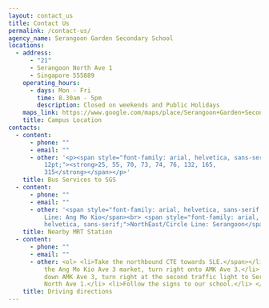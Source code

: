 ```yaml
---
layout: contact_us
title: Contact Us
permalink: /contact-us/
agency_name: Serangoon Garden Secondary School
locations:
  - address:
      - "21"
      - Serangoon North Ave 1
      - Singapore 555889
    operating_hours:
      - days: Mon - Fri
        time: 8.30am - 5pm
        description: Closed on weekends and Public Holidays
    maps_link: https://www.google.com/maps/place/Serangoon+Garden+Secondary+School/@1.3698804,103.8694133,15z/data=!4m2!3m1!1s0x0:0x39bd0952d30a36f9?sa=X&ved=2ahUKEwi_ypv2lID7AhXZ4XMBHXonDJ0Q_BJ6BAhsEAU
    title: Campus Location
contacts:
  - content:
      - phone: ""
      - email: ""
      - other: '<p><span style="font-family: arial, helvetica, sans-serif; font-size:
          12pt;"><strong>25, 55, 70, 73, 74, 76, 132, 165,
          315</strong></span></p>'
    title: Bus Services to SGS
  - content:
      - phone: ""
      - email: ""
      - other: '<span style="font-family: arial, helvetica, sans-serif;">North-South
          Line: Ang Mo Kio</span><br> <span style="font-family: arial,
          helvetica, sans-serif;">NorthEast/Circle Line: Serangoon</span></p>'
    title: Nearby MRT Station
  - content:
      - phone: ""
      - email: ""
      - other: <ol> <li>Take the northbound CTE towards SLE.</span></li> <li>Exit 12a at
          the Ang Mo Kio Ave 3 market, turn right onto AMK Ave 3.</li> <li>Go
          down AMK Ave 3, turn right at the second traffic light to Serangoon
          North Ave 1.</li> <li>Follow the signs to our school.</li> </ol>
    title: Driving directions
---
```

